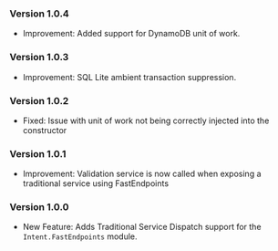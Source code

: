 ### Version 1.0.4

- Improvement: Added support for DynamoDB unit of work.

### Version 1.0.3

- Improvement: SQL Lite ambient transaction suppression.

### Version 1.0.2

- Fixed: Issue with unit of work not being correctly injected into the constructor

### Version 1.0.1

- Improvement: Validation service is now called when exposing a traditional service using FastEndpoints

### Version 1.0.0

- New Feature: Adds Traditional Service Dispatch support for the `Intent.FastEndpoints` module.
